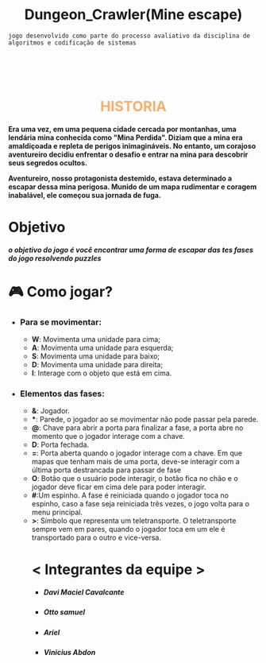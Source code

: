 # <h1 align="center">Dungeon_Crawler(Mine escape)</h1>
    jogo desenvolvido como parte do processo avaliativo da disciplina de algoritmos e codificação de sistemas
<br></br><br>
<h1 align="center" style="color: #f5b16d">HISTORIA</h1>
<h4>
  Era uma vez, em uma pequena cidade cercada por montanhas, uma lendária mina conhecida como "Mina Perdida". Diziam que a mina era amaldiçoada e repleta de   perigos inimagináveis. No entanto, um corajoso aventureiro decidiu enfrentar o desafio e entrar na mina para descobrir seus segredos ocultos.

Aventureiro, nosso protagonista destemido, estava determinado a escapar dessa mina perigosa. Munido de um mapa rudimentar e coragem inabalável, ele começou sua jornada de fuga.
</h4>

<h1>Objetivo</h1>

<h5>o objetivo do jogo é você encontrar uma forma de escapar das tes fases do jogo resolvendo puzzles </h5>

<h1>🎮 Como jogar? </h1>

<ul>
        <li>
            <h3>Para se movimentar: </h3>
            <ul>
                <li>
                    <strong>W</strong>: Movimenta uma unidade para cima;
                </li>
                <li>
                    <strong>A</strong>: Movimenta uma unidade para esquerda;
                </li>
                <li>
                    <strong>S</strong>: Movimenta uma unidade para baixo;
                </li>
                <li>
                    <strong>D</strong>: Movimenta uma unidade para direita;
                </li>
                <li>
                    <strong>I</strong>: Interage com o objeto que está em cima.
                </li>
            </ul>
        </li>
        <li>
            <h3>Elementos das fases: </h3>
            <ul>
                <li>
                    <strong>&</strong>: Jogador.
                </li>
                <li>
                    <strong>*</strong>: Parede, o jogador ao se movimentar não pode passar pela parede.
                </li>
                <li>
                    <strong>@</strong>: Chave para abrir a porta para finalizar a fase, a porta abre no momento que o jogador interage com a chave.
                </li>
                <li>
                    <strong>D</strong>: Porta fechada.
                </li>
                <li>
                    <strong>=</strong>: Porta aberta quando o jogador interage com a chave. Em que mapas que tenham mais de uma porta, deve-se interagir com a última porta destrancada para passar de fase</li>
                <li>
                    <strong>O</strong>: Botão que o usuário pode interagir, o botão fica no chão e o jogador deve ficar em cima dele para poder interagir.
                </li>
                <li>
                    <strong>#</strong>:Um espinho. A fase é reiniciada quando o jogador toca no espinho, caso a fase seja reiniciada três vezes, o jogo volta para o menu principal.
                </li>
                <li>
                    <strong>></strong>: Símbolo que representa um teletransporte. O teletransporte sempre vem em pares, quando o jogador toca em um ele é transportado para o outro e vice-versa.
                </li>
             
## <h1> < Integrantes da equipe ></h1>
- <h5>Davi Maciel Cavalcante</h5>
- <h5>Otto samuel</h5>
- <h5>Ariel</h5>
- <h5>Vinicius Abdon</h5>
       
